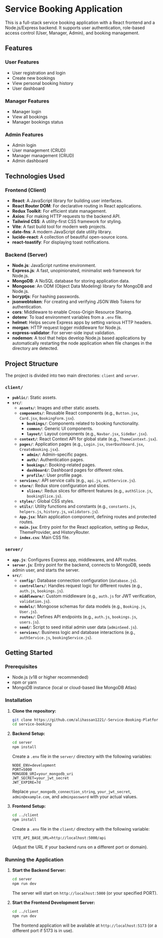 # Service Booking Application

This is a full-stack service booking application with a React frontend and a Node.js/Express backend. It supports user authentication, role-based access control (User, Manager, Admin), and booking management.

## Features

### User Features
- User registration and login
- Create new bookings
- View personal booking history
- User dashboard

### Manager Features
- Manager login
- View all bookings
- Manager bookings status

### Admin Features
- Admin login
- User management (CRUD)
- Manager management (CRUD)
- Admin dashboard

## Technologies Used

### Frontend (Client)
- **React**: A JavaScript library for building user interfaces.
- **React Router DOM**: For declarative routing in React applications.
- **Redux Toolkit**: For efficient state management.
- **Axios**: For making HTTP requests to the backend API.
- **Tailwind CSS**: A utility-first CSS framework for styling.
- **Vite**: A fast build tool for modern web projects.
- **date-fns**: A modern JavaScript date utility library.
- **lucide-react**: A collection of beautiful open-source icons.
- **react-toastify**: For displaying toast notifications.

### Backend (Server)
- **Node.js**: JavaScript runtime environment.
- **Express.js**: A fast, unopinionated, minimalist web framework for Node.js.
- **MongoDB**: A NoSQL database for storing application data.
- **Mongoose**: An ODM (Object Data Modeling) library for MongoDB and Node.js.
- **bcryptjs**: For hashing passwords.
- **jsonwebtoken**: For creating and verifying JSON Web Tokens for authentication.
- **cors**: Middleware to enable Cross-Origin Resource Sharing.
- **dotenv**: To load environment variables from a `.env` file.
- **helmet**: Helps secure Express apps by setting various HTTP headers.
- **morgan**: HTTP request logger middleware for Node.js.
- **express-validator**: For server-side input validation.
- **nodemon**: A tool that helps develop Node.js based applications by automatically restarting the node application when file changes in the directory are detected.

## Project Structure

The project is divided into two main directories: `client` and `server`.

### `client/`
- **`public/`**: Static assets.
- **`src/`**:
    - **`assets/`**: Images and other static assets.
    - **`components/`**: Reusable React components (e.g., `Button.jsx`, `Card.jsx`, `BookingForm.jsx`).
        - **`bookings/`**: Components related to booking functionality.
        - **`common/`**: Generic UI components.
        - **`layout/`**: Layout components (e.g., `Navbar.jsx`, `SideBar.jsx`).
    - **`context/`**: React Context API for global state (e.g., `ThemeContext.jsx`).
    - **`pages/`**: Application pages (e.g., `Login.jsx`, `UserDashboard.jsx`, `CreateBooking.jsx`).
        - **`admin/`**: Admin-specific pages.
        - **`auth/`**: Authentication pages.
        - **`bookings/`**: Booking-related pages.
        - **`dashboard/`**: Dashboard pages for different roles.
        - **`profile/`**: User profile page.
    - **`services/`**: API service calls (e.g., `api.js`, `authService.js`).
    - **`store/`**: Redux store configuration and slices.
        - **`slices/`**: Redux slices for different features (e.g., `authSlice.js`, `bookingSlice.js`).
    - **`styles/`**: Global CSS styles.
    - **`utils/`**: Utility functions and constants (e.g., `constants.js`, `helpers.js`, `history.js`, `validators.js`).
    - **`App.jsx`**: Main application component, defining routes and protected routes.
    - **`main.jsx`**: Entry point for the React application, setting up Redux, ThemeProvider, and HistoryRouter.
    - **`index.css`**: Main CSS file.

### `server/`
- **`app.js`**: Configures Express app, middlewares, and API routes.
- **`server.js`**: Entry point for the backend, connects to MongoDB, seeds admin user, and starts the server.
- **`src/`**:
    - **`config/`**: Database connection configuration (`database.js`).
    - **`controllers/`**: Handles request logic for different routes (e.g., `auth.js`, `bookings.js`).
    - **`middleware/`**: Custom middleware (e.g., `auth.js` for JWT verification, `validation.js`).
    - **`models/`**: Mongoose schemas for data models (e.g., `Booking.js`, `User.js`).
    - **`routes/`**: Defines API endpoints (e.g., `auth.js`, `bookings.js`, `users.js`).
    - **`seed/`**: Script to seed initial admin user data (`adminSeed.js`).
    - **`services/`**: Business logic and database interactions (e.g., `authService.js`, `bookingService.js`).

## Getting Started

### Prerequisites

- Node.js (v18 or higher recommended)
- npm or yarn
- MongoDB instance (local or cloud-based like MongoDB Atlas)

### Installation

1.  **Clone the repository:**
    ```bash
    git clone https://github.com/alihassan1221/-Service-Booking-Platform.git
    cd service-booking
    ```

2.  **Backend Setup:**
    ```bash
    cd server
    npm install
    ```
    Create a `.env` file in the `server/` directory with the following variables:
    ```
    NODE_ENV=development
    PORT=5000
    MONGODB_URI=your_mongodb_uri
    JWT_SECRET=your_jwt_secret
    JWT_EXPIRE=7d
    ```
    Replace `your_mongodb_connection_string`, `your_jwt_secret`, `admin@example.com`, and `adminpassword` with your actual values.

3.  **Frontend Setup:**
    ```bash
    cd ../client
    npm install
    ```
    Create a `.env` file in the `client/` directory with the following variable:
    ```
    VITE_API_BASE_URL=http://localhost:5000/api
    ```
    (Adjust the URL if your backend runs on a different port or domain).

### Running the Application

1.  **Start the Backend Server:**
    ```bash
    cd server
    npm run dev
    ```
    The server will start on `http://localhost:5000` (or your specified PORT).

2.  **Start the Frontend Development Server:**
    ```bash
    cd ../client
    npm run dev
    ```
    The frontend application will be available at `http://localhost:5173` (or a different port if 5173 is in use).